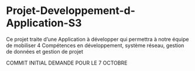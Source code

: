# Projet-Developpement-d-Application-S3
Ce projet traite d’une Application à développer qui permettra à notre équipe de mobiliser 4 Compétences en développement, système réseau, gestion de données et gestion de projet

COMMIT INITIAL DEMANDE POUR LE 7 OCTOBRE
